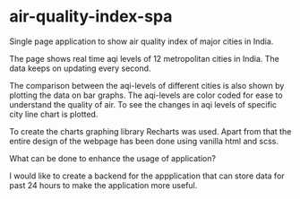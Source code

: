 # air-quality-index-spa
Single page application to show air quality index of major cities in India. 

The page shows real time aqi levels of 12 metropolitan cities in India. The data keeps on updating every second.

The comparison between the aqi-levels of different cities is also shown by plotting the data on bar graphs. The aqi-levels are color coded for ease to understand the quality of air. To see the changes in aqi levels of specific city line chart is plotted.

To create the charts graphing library Recharts was used. Apart from that the entire design of the webpage has been done using vanilla html and scss.


What can be done to enhance the usage of application?

I would like to create a backend for the appplication that can store data for past 24 hours to make the application more useful.
